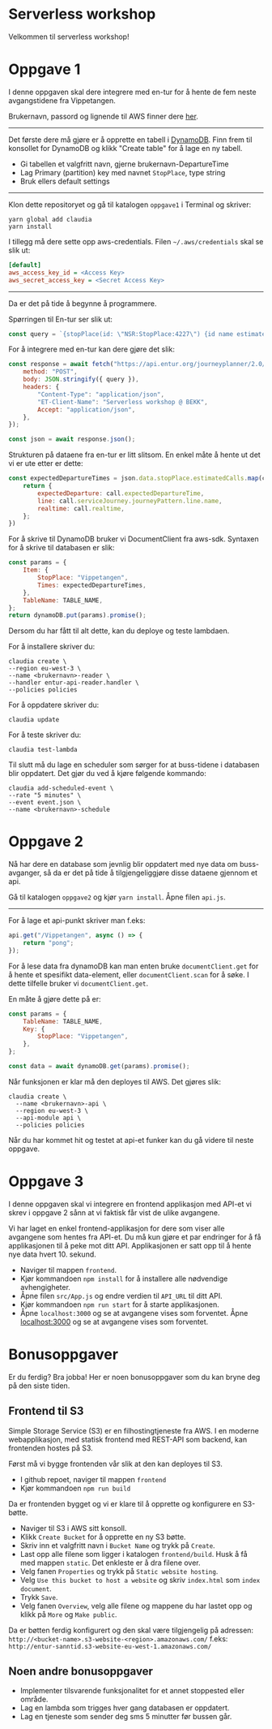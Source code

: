 # Serverless workshop

Velkommen til serverless workshop!

# Oppgave 1

I denne oppgaven skal dere integrere med en-tur for å hente de fem neste avgangstidene fra Vippetangen.

Brukernavn, passord og lignende til AWS finner dere [her](https://docs.google.com/spreadsheets/d/1V8LzTbTflFzzFnD2Opz24lKQOuRJd7UFMHfwCU2t61M/edit?usp=sharing).

---

Det første dere må gjøre er å opprette en tabell i [DynamoDB](https://aws.amazon.com/dynamodb).
Finn frem til konsollet for DynamoDB og klikk "Create table" for å lage en ny tabell.

*   Gi tabellen et valgfritt navn, gjerne brukernavn-DepartureTime
*   Lag Primary (partition) key med navnet `StopPlace`, type string
*   Bruk ellers default settings

---

Klon dette repositoryet og gå til katalogen `oppgave1` i Terminal og skriver:

```shell
yarn global add claudia
yarn install
```

I tillegg må dere sette opp aws-credentials. Filen `~/.aws/credentials` skal se slik ut:

```ini
[default]
aws_access_key_id = <Access Key>
aws_secret_access_key = <Secret Access Key>
```

---

Da er det på tide å begynne å programmere.

Spørringen til En-tur ser slik ut:

```javascript
const query = `{stopPlace(id: \"NSR:StopPlace:4227\") {id name estimatedCalls(startTime: \"${moment().format()}\", timeRange: 72100, numberOfDepartures: 10) { realtime aimedArrivalTime aimedDepartureTime expectedArrivalTime expectedDepartureTime actualArrivalTime actualDepartureTime date forBoarding forAlighting destinationDisplay { frontText } quay {   id } serviceJourney {   journeyPattern {     line {  id  name  transportMode     }   } }    }}}`;
```

For å integrere med en-tur kan dere gjøre det slik:

```JavaScript
const response = await fetch("https://api.entur.org/journeyplanner/2.0/index/graphql", {
    method: "POST",
    body: JSON.stringify({ query }),
    headers: {
        "Content-Type": "application/json",
        "ET-Client-Name": "Serverless workshop @ BEKK",
        Accept: "application/json",
    },
});

const json = await response.json();
```

Strukturen på dataene fra en-tur er litt slitsom. En enkel måte å hente ut det vi er ute etter er dette:

```JavaScript
const expectedDepartureTimes = json.data.stopPlace.estimatedCalls.map(call => {
    return {
        expectedDeparture: call.expectedDepartureTime,
        line: call.serviceJourney.journeyPattern.line.name,
        realtime: call.realtime,
    };
})
```

For å skrive til DynamoDB bruker vi DocumentClient fra aws-sdk.
Syntaxen for å skrive til databasen er slik:

```javascript
const params = {
    Item: {
        StopPlace: "Vippetangen",
        Times: expectedDepartureTimes,
    },
    TableName: TABLE_NAME,
};
return dynamoDB.put(params).promise();
```

Dersom du har fått til alt dette, kan du deploye og teste lambdaen.

For å installere skriver du:

```shell
claudia create \
--region eu-west-3 \
--name <brukernavn>-reader \
--handler entur-api-reader.handler \
--policies policies
```

For å oppdatere skriver du:

```shell
claudia update
```

For å teste skriver du:

```shell
claudia test-lambda
```

Til slutt må du lage en scheduler som sørger for at buss-tidene i databasen blir oppdatert. Det gjør du ved å kjøre følgende kommando:

```shell
claudia add-scheduled-event \
--rate "5 minutes" \
--event event.json \
--name <brukernavn>-schedule
```

# Oppgave 2

Nå har dere en database som jevnlig blir oppdatert med nye data om buss-avganger, så da er det på tide å tilgjengeliggjøre disse dataene gjennom et api.

Gå til katalogen `oppgave2` og kjør `yarn install`. Åpne filen `api.js`.

---

For å lage et api-punkt skriver man f.eks:

```javascript
api.get("/Vippetangen", async () => {
    return "pong";
});
```

For å lese data fra dynamoDB kan man enten bruke `documentClient.get` for å hente et spesifikt data-element, eller `documentClient.scan` for å søke. I dette tilfelle bruker vi `documentClient.get`.

En måte å gjøre dette på er:

```JavaScript
const params = {
    TableName: TABLE_NAME,
    Key: {
        StopPlace: "Vippetangen",
    },
};

const data = await dynamoDB.get(params).promise();
```

Når funksjonen er klar må den deployes til AWS. Det gjøres slik:

```shell
claudia create \
  --name <brukernavn>-api \
  --region eu-west-3 \
  --api-module api \
  --policies policies
```

Når du har kommet hit og testet at api-et funker kan du gå videre til neste oppgave.

# Oppgave 3

I denne oppgaven skal vi integrere en frontend applikasjon med API-et vi skrev i oppgave 2 sånn at vi faktisk får vist de ulike avgangene.

Vi har laget en enkel frontend-applikasjon for dere som viser alle avgangene som hentes fra API-et. Du må kun gjøre et par endringer for å få applikasjonen til å peke mot ditt API. Applikasjonen er satt opp til å hente nye data hvert 10. sekund.

*   Naviger til mappen `frontend`.
*   Kjør kommandoen `npm install` for å installere alle nødvendige avhengigheter.
*   Åpne filen `src/App.js` og endre verdien til `API_URL` til ditt API.
*   Kjør kommandoen `npm run start` for å starte applikasjonen.
*   Åpne `localhost:3000` og se at avgangene vises som forventet.
    Åpne [localhost:3000](http://localhost:3000) og se at avgangene vises som forventet.

# Bonusoppgaver

Er du ferdig? Bra jobba! Her er noen bonusoppgaver som du kan bryne deg på den siste tiden.

## Frontend til S3

Simple Storage Service (S3) er en filhostingtjeneste fra AWS. I en moderne webapplikasjon, med statisk frontend med REST-API som backend, kan frontenden hostes på S3.

Først må vi bygge frontenden vår slik at den kan deployes til S3.

*   I github repoet, naviger til mappen `frontend`
*   Kjør kommandoen `npm run build`

Da er frontenden bygget og vi er klare til å opprette og konfigurere en S3-bøtte.

*   Naviger til S3 i AWS sitt konsoll.
*   Klikk `Create Bucket` for å opprette en ny S3 bøtte.
*   Skriv inn et valgfritt navn i `Bucket Name` og trykk på `Create`.
*   Last opp alle filene som ligger i katalogen `frontend/build`. Husk å få med mappen `static`. Det enkleste er å dra filene over.
*   Velg fanen `Properties` og trykk på `Static website hosting`.
*   Velg `Use this bucket to host a website` og skriv `index.html` som `index document`.
*   Trykk `Save`.
*   Velg fanen `Overview`, velg alle filene og mappene du har lastet opp og klikk på `More` og `Make public`.

Da er bøtten ferdig konfigurert og den skal være tilgjengelig på adressen: `http://<bucket-name>.s3-website-<region>.amazonaws.com/` f.eks: `http://entur-sanntid.s3-website-eu-west-1.amazonaws.com/`

## Noen andre bonusoppgaver

*   Implementer tilsvarende funksjonalitet for et annet stoppested eller område.
*   Lag en lambda som trigges hver gang databasen er oppdatert.
*   Lag en tjeneste som sender deg sms 5 minutter før bussen går.
